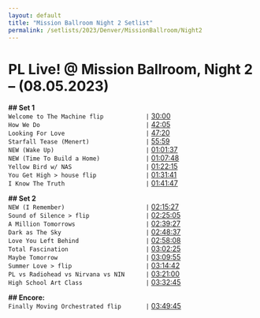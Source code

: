 ```yaml
---
layout: default
title: "Mission Ballroom Night 2 Setlist"
permalink: /setlists/2023/Denver/MissionBallroom/Night2
---
```



# PL Live! @ Mission Ballroom, Night 2 – (08.05.2023)<br>

**## Set 1** <br>
`Welcome to The Machine flip            |` [30:00](https://www.twitch.tv/videos/1891321151?t=00h30m00s)<br>
`How We Do                              |` [42:05](https://www.twitch.tv/videos/1891321151?t=00h42m05s)<br>
`Looking For Love                       |` [47:20](https://www.twitch.tv/videos/1891321151?t=00h47m20s)<br>
`Starfall Tease (Menert)                |` [55:59](https://www.twitch.tv/videos/1891321151?t=00h55m59s)<br>
`NEW (Wake Up)                          |` [01:01:37](https://www.twitch.tv/videos/1891321151?t=01h01m37s)<br>
`NEW (Time To Build a Home)             |` [01:07:48](https://www.twitch.tv/videos/1891321151?t=01h07m48s)<br>
`Yellow Bird w/ NAS                     |` [01:22:15](https://www.twitch.tv/videos/1891321151?t=01h22m15s)<br>
`You Get High > house flip              |` [01:31:41](https://www.twitch.tv/videos/1891321151?t=01h31m41s)<br>
`I Know The Truth                       |` [01:41:47](https://www.twitch.tv/videos/1891321151?t=01h41m47s)<br>

**## Set 2**<br>
`NEW (I Remember)                       |` [02:15:27](https://www.twitch.tv/videos/1891321151?t=02h15m27s)<br>
`Sound of Silence > flip                |` [02:25:05](https://www.twitch.tv/videos/1891321151?t=02h25m05s)<br>
`A Million Tomorrows                    |` [02:39:27](https://www.twitch.tv/videos/1891321151?t=02h39m27s)<br>
`Dark as The Sky                        |` [02:48:37](https://www.twitch.tv/videos/1891321151?t=02h48m37s)<br>
`Love You Left Behind                   |` [02:58:08](https://www.twitch.tv/videos/1891321151?t=02h58m08s)<br>
`Total Fascination                      |` [03:02:25](https://www.twitch.tv/videos/1891321151?t=03h02m25s)<br>
`Maybe Tomorrow                         |` [03:09:55](https://www.twitch.tv/videos/1891321151?t=03h09m55s)<br>
`Summer Love > flip                     |` [03:14:42](https://www.twitch.tv/videos/1891321151?t=03h14m42s)<br>
`PL vs Radiohead vs Nirvana vs NIN      |` [03:21:00](https://www.twitch.tv/videos/1891321151?t=03h21m00s)<br>
`High School Art Class                  |` [03:32:45](https://www.twitch.tv/videos/1891321151?t=03h32m45s)<br>

**## Encore:**<br>
`Finally Moving Orchestrated flip       |` [03:49:45](https://www.twitch.tv/videos/1891321151?t=03h49m45s)<br>
